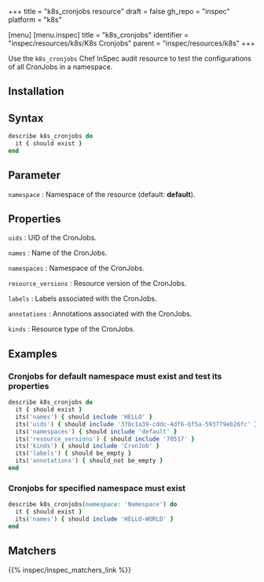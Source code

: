 +++
title = "k8s_cronjobs resource"
draft = false
gh_repo = "inspec"
platform = "k8s"

[menu]
[menu.inspec]
title = "k8s_cronjobs"
identifier = "inspec/resources/k8s/K8s Cronjobs"
parent = "inspec/resources/k8s"
+++

Use the `k8s_cronjobs` Chef InSpec audit resource to test the configurations of all CronJobs in a namespace.

## Installation

## Syntax

```ruby
describe k8s_cronjobs do
  it { should exist }
end
```

## Parameter

`namespace`
: Namespace of the resource (default: **default**).

## Properties

`uids`
: UID of the CronJobs.

`names`
: Name of the CronJobs.

`namespaces`
: Namespace of the CronJobs.

`resource_versions`
: Resource version of the CronJobs.

`labels`
: Labels associated with the CronJobs.

`annotations`
: Annotations associated with the CronJobs.

`kinds`
: Resource type of the CronJobs.

## Examples

### Cronjobs for default namespace must exist and test its properties

```ruby
describe k8s_cronjobs do
  it { should exist }
  its('names') { should include 'HELLO' }
  its('uids') { should include '378c1a39-cddc-4df6-bf5a-593779eb26fc' }
  its('namespaces') { should include 'default' }
  its('resource_versions') { should include '70517' }
  its('kinds') { should include 'CronJob' }
  its('labels') { should be_empty }
  its('annotations') { should_not be_empty }
end
```

### Cronjobs for specified namespace must exist

```ruby
describe k8s_cronjobs(namespace: 'Namespace') do
  it { should exist }
  its('names') { should include 'HELLO-WORLD' }
end
```

## Matchers

{{% inspec/inspec_matchers_link %}}
